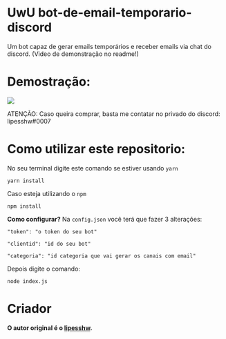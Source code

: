 # UwU bot-de-email-temporario-discord
Um bot capaz de gerar emails temporários e receber emails via chat do discord. (Video de demonstração no readme!)


# Demostração:

![](https://www.youtube.com/watch?v=p9_IOVXzbIk)


ATENÇÃO: Caso queira comprar, basta me contatar no privado do discord: lipesshw#0007



# Como utilizar este repositorio:

No seu terminal digite este comando se estiver usando `yarn`
```
yarn install
````

Caso esteja utilizando o `npm`
```
npm install
```

**Como configurar?**
Na `config.json` você terá que fazer 3 alterações:


    "token": "o token do seu bot"
    
    "clientid": "id do seu bot"
    
    "categoria": "id categoria que vai gerar os canais com email"
    


Depois digite o comando:
```
node index.js
```

# Criador 
**O autor original é o [lipesshw](https://github.com/lipesshw).**
